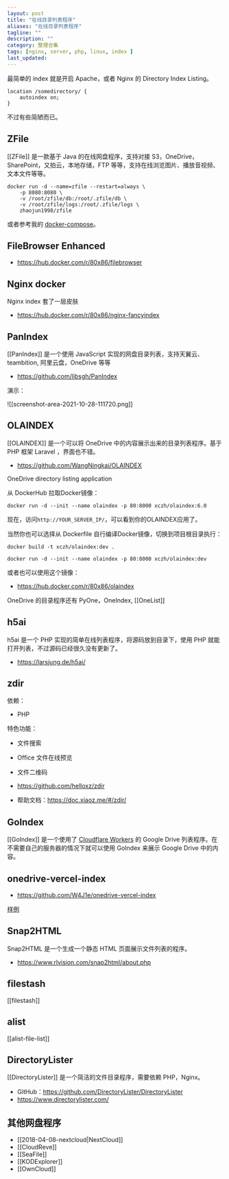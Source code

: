 ```yaml
---
layout: post
title: "在线目录列表程序"
aliases: "在线目录列表程序"
tagline: ""
description: ""
category: 整理合集
tags: [nginx, server, php, linux, index ]
last_updated:
---
```


最简单的 index 就是开启 Apache，或者 Nginx 的 Directory Index Listing。

	location /somedirectory/ {
		autoindex on;
	}

不过有些简陋而已。

## ZFile
[[ZFile]] 是一款基于 Java 的在线网盘程序，支持对接 S3，OneDrive，SharePoint，又拍云，本地存储，FTP 等等，支持在线浏览图片、播放音视频、文本文件等等。

```
docker run -d --name=zfile --restart=always \
    -p 8080:8080 \
    -v /root/zfile/db:/root/.zfile/db \
    -v /root/zfile/logs:/root/.zfile/logs \
    zhaojun1998/zfile
```

或者参考我的 [docker-compose](https://github.com/einverne/dockerfile)。


## FileBrowser Enhanced

- <https://hub.docker.com/r/80x86/filebrowser>

## Nginx docker
Nginx index 套了一层皮肤

- <https://hub.docker.com/r/80x86/nginx-fancyindex>

## PanIndex
[[PanIndex]] 是一个使用 JavaScript 实现的网盘目录列表，支持天翼云、teambition, 阿里云盘，OneDrive 等等

- <https://github.com/libsgh/PanIndex>

演示：

![[screenshot-area-2021-10-28-111720.png]]

## OLAINDEX
[[OLAINDEX]] 是一个可以将 OneDrive 中的内容展示出来的目录列表程序。基于 PHP 框架 Laravel ，界面也不错。

- <https://github.com/WangNingkai/OLAINDEX>

OneDrive directory listing application

从 DockerHub 拉取Docker镜像：

```
docker run -d --init --name olaindex -p 80:8000 xczh/olaindex:6.0
```

现在，访问`http://YOUR_SERVER_IP/`，可以看到你的OLAINDEX应用了。

当然你也可以选择从 Dockerfile 自行编译Docker镜像，切换到项目根目录执行：

```
docker build -t xczh/olaindex:dev .

docker run -d --init --name olaindex -p 80:8000 xczh/olaindex:dev
```

或者也可以使用这个镜像：

- <https://hub.docker.com/r/80x86/olaindex>

OneDrive 的目录程序还有 PyOne，OneIndex, [[OneList]]

## h5ai
h5ai 是一个 PHP 实现的简单在线列表程序，将源码放到目录下，使用 PHP 就能打开列表，不过源码已经很久没有更新了。

- <https://larsjung.de/h5ai/>

## zdir
依赖：

- PHP

特色功能：

- 文件搜索
- Office 文件在线预览
- 文件二维码

- <https://github.com/helloxz/zdir>
- 帮助文档：<https://doc.xiaoz.me/#/zdir/>

## GoIndex

[[GoIndex]] 是一个使用了 [Cloudflare Workers](https://workers.cloudflare.com/一个不需要) 的 Google Drive 列表程序。在不需要自己的服务器的情况下就可以使用 GoIndex 来展示 Google Drive 中的内容。

## onedrive-vercel-index


- <https://github.com/W4J1e/onedrive-vercel-index>


[样例](https://pan.hin.cool/)


## Snap2HTML
Snap2HTML 是一个生成一个静态 HTML 页面展示文件列表的程序。

- <https://www.rlvision.com/snap2html/about.php>

## filestash
[[filestash]]


## alist

[[alist-file-list]]


## DirectoryLister
[[DirectoryLister]] 是一个简洁的文件目录程序，需要依赖 PHP，Nginx。

- GitHub：<https://github.com/DirectoryLister/DirectoryLister>
- <https://www.directorylister.com/>


## 其他网盘程序

- [[2018-04-08-nextcloud|NextCloud]]
- [[CloudReve]]
- [[SeaFile]]
- [[KODExplorer]]
- [[OwnCloud]]